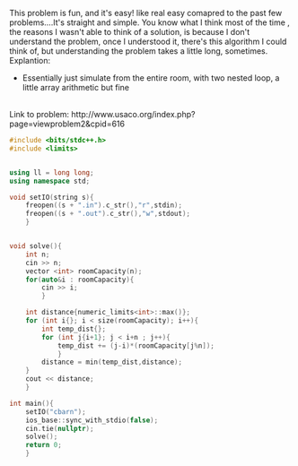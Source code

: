 This problem is fun, and it's easy! like real easy comapred to the past few problems....It's straight and simple. You know what I think most of the time , the reasons I wasn't able to think of a solution, is because I don't understand the problem, once I understood it, there's this algorithm I could think of, but understanding the problem takes a little long, sometimes.
<br>
Explantion:
- Essentially just simulate from the entire room, with two nested loop, a little array arithmetic but fine
<br>
Link to problem: http://www.usaco.org/index.php?page=viewproblem2&cpid=616

```cpp
#include <bits/stdc++.h>
#include <limits>


using ll = long long;
using namespace std;

void setIO(string s){
	freopen((s + ".in").c_str(),"r",stdin);
	freopen((s + ".out").c_str(),"w",stdout);
	}


void solve(){
	int n;
	cin >> n;
	vector <int> roomCapacity(n);
	for(auto&i : roomCapacity){
		cin >> i;
		}	

	int distance{numeric_limits<int>::max()};
	for (int i{}; i < size(roomCapacity); i++){
		int temp_dist{};
		for (int j{i+1}; j < i+n ; j++){
			temp_dist += (j-i)*(roomCapacity[j%n]);
			}
		distance = min(temp_dist,distance);
	}
	cout << distance;
	}

int main(){
	setIO("cbarn");
	ios_base::sync_with_stdio(false);
	cin.tie(nullptr);
	solve();
	return 0;
	}

```


